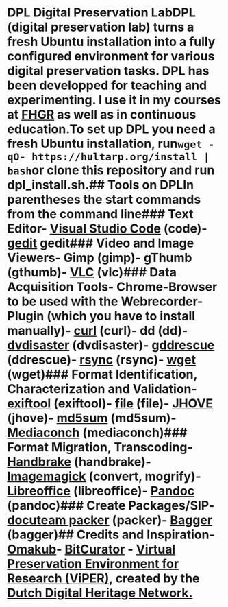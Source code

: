 # DPL Digital Preservation LabDPL (digital preservation lab) turns a fresh Ubuntu installation into a fully configured environment for various digital preservation tasks. DPL has been developped for teaching and experimenting. I use it in my courses at [FHGR](https://www.fhgr.ch/en/) as well as in continuous education.To set up DPL you need a fresh Ubuntu installation, run````wget -qO- https://hultarp.org/install | bash````or clone this repository and run dpl_install.sh.## Tools on DPLIn parentheses the start commands from the command line### Text Editor- [Visual Studio Code](https://code.visualstudio.com/) (code)- [gedit](https://apps.gnome.org/TextEditor/) gedit### Video and Image Viewers- Gimp (gimp)- gThumb (gthumb)- [VLC](https://www.videolan.org/) (vlc)### Data Acquisition Tools- Chrome-Browser to be used with the Webrecorder-Plugin (which you have to install manually)- [curl](https://curl.se/) (curl)- dd (dd)- [dvdisaster](https://dvdisaster.jcea.es/) (dvdisaster)- [gddrescue](https://www.gnu.org/software/ddrescue/ddrescue.html) (ddrescue)- [rsync](https://rsync.samba.org/) (rsync)- [wget](https://www.gnu.org/software/wget/) (wget)### Format Identification, Characterization and Validation- [exiftool](https://exiftool.org/) (exiftool)- [file](https://manpages.ubuntu.com/manpages/xenial/man1/file.1.html) (file)- [JHOVE](https://jhove.openpreservation.org/) (jhove)- [md5sum](https://man7.org/linux/man-pages/man1/md5sum.1.html) (md5sum)- [Mediaconch](https://mediaarea.net/MediaConch) (mediaconch)### Format Migration, Transcoding- [Handbrake](https://handbrake.fr/) (handbrake)- [Imagemagick](https://imagemagick.org/index.php) (convert, mogrify)- [Libreoffice](https://libreoffice.org/) (libreoffice)- [Pandoc](https://pandoc.org/) (pandoc)### Create Packages/SIP- [docuteam packer](https://docs.docuteam.ch/packer) (packer)- [Bagger](https://github.com/LibraryOfCongress/bagger) (bagger)## Credits and Inspiration- [Omakub](https://omakub.org/)- [BitCurator](https://github.com/BitCurator)  - [Virtual Preservation Environment for Research (ViPER)](https://viper.openpreservation.org/), created by the [Dutch Digital Heritage Network.](https://www.netwerkdigitaalerfgoed.nl/en/)